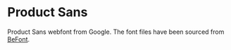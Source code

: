 # Product Sans

Product Sans webfont from Google. The font files have been sourced from [BeFont](https://befonts.com/product-sans-font.html).
